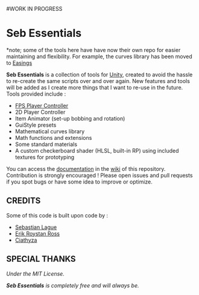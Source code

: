 #WORK IN PROGRESS
# Seb Essentials

*note; some of the tools here have have now their own repo for easier maintaining and flexibility. For example, the curves library has been moved to [Easings](https://github.com/Glaas/Easings)

**Seb Essentials** is a collection of tools for [Unity](https://unity.com), created to avoid the hassle to re-create the same scripts over and over again. New features and tools will be added as I create more things that I want to re-use in the future.
Tools provided include :
- [FPS Player Controller](https://github.com/Glaas/SebEssentials/wiki/FPS-Player-Controller)
- 2D Player Controller
- Item Animator (set-up bobbing and rotation)
- GuiStyle presets
- Mathematical curves library
- Math functions and extensions
- Some standard materials
- A custom checkerboard shader (HLSL, built-in RP) using included textures for prototyping

You can access the [documentation](https://github.com/Glaas/SebEssentials/wiki) in the [wiki](https://github.com/Glaas/SebEssentials/wiki) of this repository.
Contribution is strongly encouraged ! Please open issues and pull requests if you spot bugs or have some idea to improve or optimize.

## CREDITS
Some of this code is built upon code by :
- [Sebastian Lague](https://www.youtube.com/channel/UCmtyQOKKmrMVaKuRXz02jbQ)
- [Erik Roystan Ross](https://www.roystan.net)
- [Ciathyza](https://www.ciathyza.com)
## SPECIAL THANKS


*Under the MIT License.*

***Seb Essentials** is completely free and will always be.*
